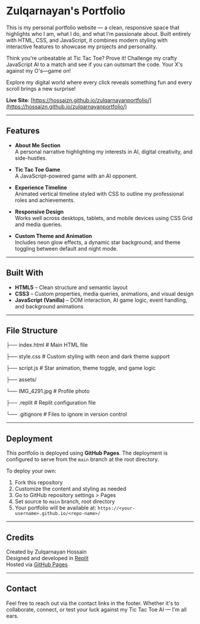 # Zulqarnayan's Portfolio

This is my personal portfolio website — a clean, responsive space that highlights who I am, what I do, and what I’m passionate about. Built entirely with HTML, CSS, and JavaScript, it combines modern styling with interactive features to showcase my projects and personality.

Think you're unbeatable at Tic Tac Toe? Prove it! Challenge my crafty JavaScript AI to a match and see if you can outsmart the code. Your X's against my O's—game on!

Explore my digital world where every click reveals something fun and every scroll brings a new surprise!

**Live Site**: [https://hossaizn.github.io/zulqarnayanportfolio/](https://hossaizn.github.io/zulqarnayanportfolio/)

---

## Features

- **About Me Section**  
  A personal narrative highlighting my interests in AI, digital creativity, and side-hustles.

- **Tic Tac Toe Game**  
  A JavaScript-powered game with an AI opponent. 

- **Experience Timeline**  
  Animated vertical timeline styled with CSS to outline my professional roles and achievements.

- **Responsive Design**  
  Works well across desktops, tablets, and mobile devices using CSS Grid and media queries.

- **Custom Theme and Animation**  
  Includes neon glow effects, a dynamic star background, and theme toggling between default and night mode.

---

## Built With

- **HTML5** – Clean structure and semantic layout
- **CSS3** – Custom properties, media queries, animations, and visual design
- **JavaScript (Vanilla)** – DOM interaction, AI game logic, event handling, and background animations

---

## File Structure

├── index.html              # Main HTML file

├── style.css               # Custom styling with neon and dark theme support

├── script.js               # Star animation, theme toggle, and game logic

├── assets/

   └── IMG_4291.jpg        # Profile photo

├── .replit                 # Replit configuration file

└── .gitignore              # Files to ignore in version control



---

## Deployment

This portfolio is deployed using **GitHub Pages**. The deployment is configured to serve from the `main` branch at the root directory.

To deploy your own:
1. Fork this repository
2. Customize the content and styling as needed
3. Go to GitHub repository settings > Pages
4. Set source to `main` branch, root directory
5. Your portfolio will be available at: `https://<your-username>.github.io/<repo-name>/`

---

## Credits

Created by Zulqarnayan Hossain  
Designed and developed in [Replit](https://replit.com)  
Hosted via [GitHub Pages](https://pages.github.com)

---

## Contact

Feel free to reach out via the contact links in the footer. Whether it's to collaborate, connect, or test your luck against my Tic Tac Toe AI — I'm all ears.
